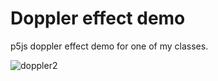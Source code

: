 # Doppler effect demo
p5js doppler effect demo for one of my classes.


![doppler2](https://user-images.githubusercontent.com/20907620/231236529-32dca38d-f156-411a-965d-10ca5400a106.gif)
